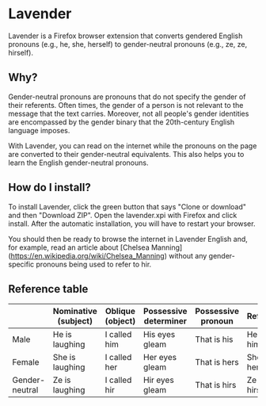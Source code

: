 # Lavender

Lavender is a Firefox browser extension that converts gendered English pronouns (e.g., he, she, herself) to gender-neutral pronouns (e.g., ze, ze, hirself).

## Why?
Gender-neutral pronouns are pronouns that do not specify the gender of their referents. Often times, the gender of a person is not relevant to the message that the text carries. Moreover, not all people's gender identities are encompassed by the gender binary that the 20th-century English language imposes.

With Lavender, you can read on the internet while the pronouns on the page are converted to their gender-neutral equivalents. This also helps you to learn the English gender-neutral pronouns.

## How do I install?
To install Lavender, click the green button that says "Clone or download" and then "Download ZIP". Open the lavender.xpi with Firefox and click install. After the automatic installation, you will have to restart your browser.

You should then be ready to browse the internet in Lavender English and, for example, read an article about [Chelsea Manning] (https://en.wikipedia.org/wiki/Chelsea_Manning) without any gender-specific pronouns being used to refer to hir.


## Reference table
|                | Nominative (subject) | Oblique (object)  | Possessive determiner | Possessive pronoun | Reflexive         |
|----------------|----------------------|-------------------|-----------------------|--------------------|-------------------|
| Male           | He is laughing       | I called him      | His eyes gleam        | That is his        | He likes himself  |
| Female         | She is laughing      | I called her      | Her eyes gleam        | That is hers       | She likes herself |
| Gender-neutral | Ze is laughing       | I called hir      | Hir eyes gleam        | That is hirs       | Ze likes hirself  |
